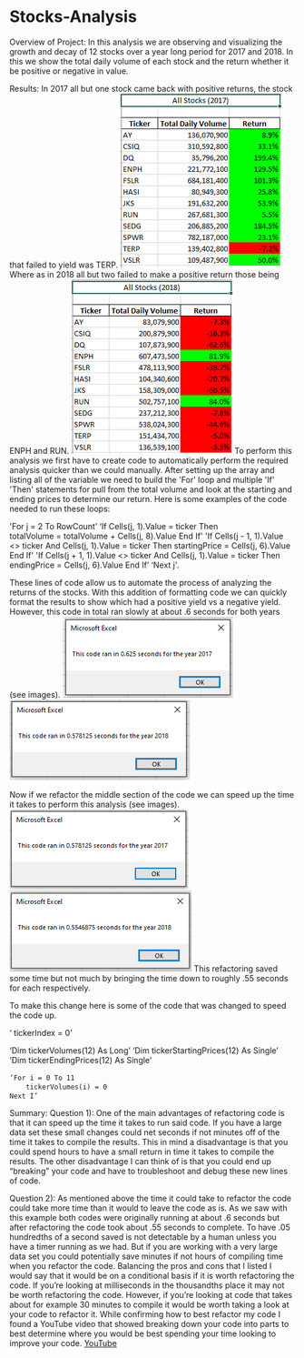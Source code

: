 # Stocks-Analysis
Overview of Project:
	In this analysis we are observing and visualizing the growth and decay of 12 stocks over a year long period for 2017 and 2018.  In this we show the total daily volume of each stock and the return whether it be positive or negative in value.


Results:
	In 2017 all but one stock came back with positive returns, the stock that failed to yield was TERP. ![This is an image](https://github.com/BMoreland20/Stocks-Analysis/blob/main/Resources/VBA_Challenge_2017_Results.png)  Where as in 2018 all but two failed to make a positive return those being ENPH and RUN. ![This is an image](https://github.com/BMoreland20/Stocks-Analysis/blob/main/Resources/VBA_Challenge_2018_Results.png)  To perform this analysis we first have to create code to automatically perform the required analysis quicker than we could manually.  After setting up the array and listing all of the variable we need to build the 'For' loop and multiple 'If' 'Then' statements for pull from the total volume and look at the starting and ending prices to determine our return.  Here is some examples of the code needed to run these loops:
  
'For j = 2 To RowCount’ 
‘If Cells(j, 1).Value = ticker Then  
totalVolume = totalVolume + Cells(j, 8).Value 
End If' 
'If Cells(j - 1, 1).Value <> ticker And Cells(j, 1).Value = ticker Then 
startingPrice = Cells(j, 6).Value
End If'
'If Cells(j + 1, 1).Value <> ticker And Cells(j, 1).Value = ticker Then
 	endingPrice = Cells(j, 6).Value
End If’
‘Next j'.  

These lines of code allow us to automate the process of analyzing the returns of the stocks.  With this addition of formatting code we can quickly format the results to show which had a positive yield vs a negative yield.  However, this code in total ran slowly at about .6 seconds for both years (see images). ![This is an image](https://github.com/BMoreland20/Stocks-Analysis/blob/main/Resources/VBA_Challenge_2017_Original.png) 
![This is an image](https://github.com/BMoreland20/Stocks-Analysis/blob/main/Resources/VBA_Challenge_2018_Original.png)

Now if we refactor the middle section of the code we can speed up the time it takes to perform this analysis (see images). ![This is an image](https://github.com/BMoreland20/Stocks-Analysis/blob/main/Resources/VBA_Challenge_2017.png) 
![This is an image](https://github.com/BMoreland20/Stocks-Analysis/blob/main/Resources/VBA_Challenge_2018.png)
This refactoring saved some time but not much by bringing the time down to roughly .55 seconds for each respectively.

To make this change here is some of the code that was changed to speed the code up.

‘ tickerIndex = 0’

‘Dim tickerVolumes(12) As Long’
‘Dim tickerStartingPrices(12) As Single’
‘Dim tickerEndingPrices(12) As Single’
    
    ‘For i = 0 To 11
        tickerVolumes(i) = 0
    Next I’


Summary:
	Question 1): One of the main advantages of refactoring code is that it can speed up the time it takes to run said code.  If you have a large data set these small changes could net seconds if not minutes off of the time it takes to compile the results.  This in mind a disadvantage is that you could spend hours to have a small return in time it takes to compile the results.  The other disadvantage I can think of is that you could end up “breaking” your code and have to troubleshoot and debug these new lines of code.
	
Question 2): As mentioned above the time it could take to refactor the code could take more time than it would to leave the code as is.  As we saw with this example both codes were originally running at about .6 seconds but after refactoring the code took about .55 seconds to complete.  To have .05 hundredths of a second saved is not detectable by a human unless you have a timer running as we had.
But if you are working with a very large data set you could potentially save minutes if not hours of compiling time when you refactor the code.
Balancing the pros and cons that I listed I would say that it would be on a conditional basis if it is worth refactoring the code.  If you’re looking at milliseconds in the thousandths place it may not be worth refactoring the code.  However, if you’re looking at code that takes about for example 30 minutes to compile it would be worth taking a look at your code to refactor it.
While confirming how to best refactor my code I found a YouTube video that showed breaking down your code into parts to best determine where you would be best spending your time looking to improve your code.   [YouTube](https://www.youtube.com/watch?v=RNqd89K_bbU&ab_channel=ExcelMacroMastery)
